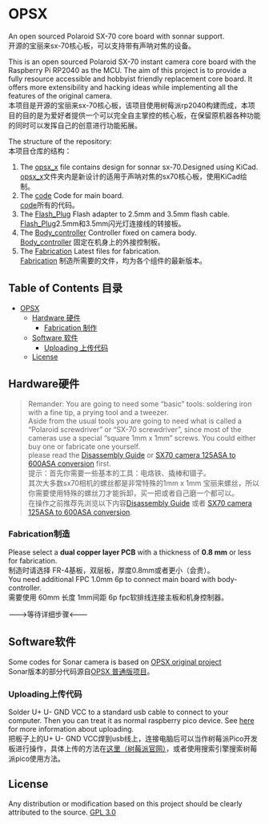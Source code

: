 # OPSX
An open sourced Polaroid SX-70 core board with sonnar support.\
开源的宝丽来sx-70核心板，可以支持带有声呐对焦的设备。

This is an open sourced Polaroid SX-70 instant camera core board with the Raspberry Pi RP2040 as the MCU. The aim of this project is to provide a fully resource accessible and hobbyist friendly replacement core board. It offers more extensibility and hacking ideas while implementing all the features of the original camera.\
本项目是开源的宝丽来sx-70核心板，该项目使用树莓派rp2040构建而成，本项目的目的是为爱好者提供一个可以完全自主掌控的核心板，在保留原机器各种功能的同时可以发挥自己的创意进行功能拓展。

The structure of the repository:\
本项目仓库的结构：

1. The [opsx_x](https://github.com/LiuZSChina/OPSX/tree/master/Sonnar) file contains design for sonnar sx-70.Designed using KiCad.\
[opsx_x](https://github.com/LiuZSChina/OPSX-Sonnar/tree/main/opsx_x)文件夹内是新设计的适用于声呐对焦的sx70核心板，使用KiCad绘制。
2. The [code](https://github.com/LiuZSChina/OPSX-Sonnar/tree/main/code) Code for main board.\
[code](https://github.com/LiuZSChina/OPSX-Sonnar/tree/main/code)所有的代码。
3. The [Flash_Plug](https://github.com/LiuZSChina/OPSX-Sonnar/tree/main/Flash_Plug) Flash adapter to 2.5mm and 3.5mm flash cable.\
[Flash_Plug](https://github.com/LiuZSChina/OPSX-Sonnar/tree/main/Flash_Plug)2.5mm和3.5mm闪光灯连接线的转接板。
4. The [Body_controller](https://github.com/LiuZSChina/OPSX-Sonnar/tree/main/Body_controller) Controller fixed on camera body.\
[Body_controller](https://github.com/LiuZSChina/OPSX-Sonnar/tree/main/Body_controller) 固定在机身上的外接控制板。
5. The [Fabrication](https://github.com/LiuZSChina/OPSX-Sonnar/tree/main/Fabrication) Latest files for fabrication.\
[Fabrication](https://github.com/LiuZSChina/OPSX-Sonnar/tree/main/Fabrication) 制造所需要的文件，均为各个组件的最新版本。

## Table of Contents 目录

- [OPSX](#opsx)
  - [Hardware 硬件](#hardware硬件)
    - [Fabrication 制作](#fabrication制造)
  - [Software 软件](#software)
    - [Uploading 上传代码](#uploading上传代码)
  - [License](#license)


## Hardware硬件
> Remander: You are going to need some “basic” tools:   soldering iron with a fine tip, a prying tool and a tweezer.\
Aside from the usual tools you are going to need what is called a “Polaroid screwdriver” or “SX-70 screwdriver”, since most of the cameras use a special “square 1mm x 1mm” screws. You could either buy one or fabricate one yourself.\
please read the [Disassembly Guide](https://instantphotography.files.wordpress.com/2010/12/polaroid-sx-70-camera-repair-book.pdf) or [SX70 camera 125ASA to 600ASA conversion](https://opensx70.com/tutorials/100-600-conversion/) first.\
提示：首先你需要一些基本的工具：电烙铁、撬棒和镊子。\
其次大多数sx70相机的螺丝都是非常特殊的1mm x 1mm 宝丽来螺丝，所以你需要使用特殊的螺丝刀才能拆卸，买一把或者自己磨一个都可以。\
在操作之前推荐先浏览以下内容[Disassembly Guide](https://instantphotography.files.wordpress.com/2010/12/polaroid-sx-70-camera-repair-book.pdf) 或者 [SX70 camera 125ASA to 600ASA conversion](https://opensx70.com/tutorials/100-600-conversion/).

### Fabrication制造
Please select a **dual copper layer PCB** with a thickness of **0.8 mm** or less for fabrication.\
制造时请选择 FR-4基板，双层板，厚度0.8mm或者更小（会贵）。\
You need additional FPC 1.0mm 6p to connect main board with body-controller.\
需要使用 60mm 长度 1mm间距 6p fpc软排线连接主板和机身控制器。

--->等待详细步骤<---

## Software软件
Some codes for Sonar camera is based on [OPSX original project](https://github.com/sunyitong/OPSX)\
Sonar版本的部分代码源自[OPSX 普通版项目](https://github.com/sunyitong/OPSX)。

### Uploading上传代码
Solder U+ U- GND VCC to a standard usb cable to connect to your computer. Then you can treat it as normal raspberry pico device. See [here](https://www.raspberrypi.com/documentation/microcontrollers/rp2040.html#raspberry-pi-pico) for more information about uploading.\
把板子上的U+ U- GND VCC焊到usb线上，连接电脑后可以当作树莓派Pico开发板进行操作，具体上传的方法在[这里（树莓派官网）](https://www.raspberrypi.com/documentation/microcontrollers/rp2040.html#raspberry-pi-pico)，或者使用搜索引擎搜索树莓派pico使用方法。

## License
Any distribution or modification based on this project should be clearly attributed to the source.
[GPL 3.0](LICENSE)